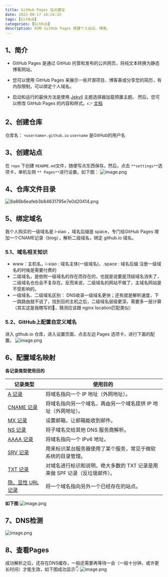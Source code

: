 ```yaml
---
title: GitHub Pages 站点建设
date: 2022-08-17 10:24:33
tags: [GitHub]
categories: [GitHub]
description: 利用 GitHub Pages 搭建个人站点、博客。
---
```

## 1、简介
- GitHub Pages 是通过 GitHub 托管和发布的公共网页，将纯文本转换为静态博客网站。

- 您可以使用 GitHub Pages 来展示一些开源项目、博客甚或分享您的简历，有内存限制，可以绑定个人域名。

- 启动和运行的最快方法是使用 [Jekyll](https://jekyllcn.com/) 主题选择器加载预置主题。 然后，您可以修改 GitHub Pages 的内容和样式。👉 [文档](https://docs.github.com/cn/pages/getting-started-with-github-pages/about-github-pages)
## 2、创建仓库
仓库名： `<username>.github.io`
`username` 是GitHub的用户名
## 3、创建站点
在 `repo` 下创建 `README.md`文件，随便写点东西保存。然后，点击 `**settings**`选项卡，单机左侧 `** Pages**`进行设置，如下图：
![image.png](https://cdn.nlark.com/yuque/0/2022/png/2932776/1660704179385-c870ea1c-ab8e-458b-a50d-8126426823ad.png#clientId=uf4f225fb-d7e6-4&crop=0&crop=0&crop=1&crop=1&from=paste&height=673&id=u0b5f5bfd&margin=%5Bobject%20Object%5D&name=image.png&originHeight=841&originWidth=1116&originalType=binary&ratio=1&rotation=0&showTitle=false&size=94547&status=done&style=none&taskId=ub7818fcc-d5b1-4899-9ed1-9ae1524aa2a&title=&width=892.8)
## 4、仓库文件目录
![8a86b6eafeb3b84631795e7e0d20414.png](https://cdn.nlark.com/yuque/0/2022/png/2932776/1660704809822-56b53b4f-a5bf-4948-a709-fa04bca57048.png#clientId=uf4f225fb-d7e6-4&crop=0&crop=0&crop=1&crop=1&from=paste&height=147&id=pK850&margin=%5Bobject%20Object%5D&name=8a86b6eafeb3b84631795e7e0d20414.png&originHeight=184&originWidth=802&originalType=binary&ratio=1&rotation=0&showTitle=false&size=72939&status=done&style=none&taskId=u61562c3b-35d4-4bf8-b9a8-aafa3e13e10&title=&width=641.6)
## 5、绑定域名
我个人购买的一级域名是 i-xiao ，域名后缀是 space，专门给GitHub Pages 增加一个CNAME记录（blog），解析二级域名，绑定 <username>github.io 域名。
### 5.1、域名相关知识
- www：主机名，i-xiao : 域名主体(一级域名)，.space : 域名后缀
注册一级域名的时候是需要付费的
- 二级域名，是依附一级域名的存在而存在的，也就是说要是顶级域名消失了，二级域名也也会不复存在。反而来说，二级域名的网站不做了，主域名网站是不受影响的。
- 一级域名、二级域名区别：
DNS收录一级域名更快；还有就是解析速度，下一跳路由就不说了，找到目的主机之后，二级域名层级更深，需要多一层计算（其实这是我瞎写的🤣，猜测应该跟 nginx location匹配类似）
### 5.2、GitHub上配置自定义域名
进入 <username>github.io 仓库，进入设置页面，点击左边 Pages 选项卡，进行下面的配置。
![image.png](https://cdn.nlark.com/yuque/0/2022/png/2932776/1659859671053-1b3cec07-9fb3-4b2b-b3b9-9c3170e83a86.png#clientId=u5aa68951-db50-4&crop=0&crop=0&crop=1&crop=1&from=paste&height=158&id=u6bee0c57&margin=%5Bobject%20Object%5D&name=image.png&originHeight=198&originWidth=837&originalType=binary&ratio=1&rotation=0&showTitle=false&size=18542&status=done&style=none&taskId=u3e106c6d-9f86-4f7f-bef6-0996001ba66&title=&width=669.6)
## 6、配置域名映射
**各记录类型使用目的**

| 记录类型 | 使用目的 |
| --- | --- |
| [A 记录](https://docs.dnspod.cn/dns/5f2d4664e8320f1a740d9ce5/) | 将域名指向一个 IP 地址（外网地址）。 |
| [CNAME 记录](https://docs.dnspod.cn/dns/5f2d4664e8320f1a740d9cf9/) | 将域名指向另一个域名，再由另一个域名提供 IP 地址（外网地址）。 |
| [MX 记录](https://docs.dnspod.cn/dns/5f2d4665e8320f1a740d9cff/) | 设置邮箱，让邮箱能收到邮件。 |
| [NS 记录](https://docs.dnspod.cn/dns/5f2d4665e8320f1a740d9d11/) | 将子域名交给其他 DNS 服务商解析。 |
| [AAAA 记录](https://docs.dnspod.cn/dns/5f2d4665e8320f1a740d9d0b/) | 将域名指向一个 IPv6 地址。 |
| [SRV 记录](https://docs.dnspod.cn/dns/5f2d4665e8320f1a740d9d17/) | 用来标识某台服务器使用了某个服务，常见于微软系统的目录管理。 |
| [TXT 记录](https://docs.dnspod.cn/dns/5f2d4665e8320f1a740d9d05/) | 对域名进行标识和说明，绝大多数的 TXT 记录是用来做 SPF 记录（反垃圾邮件）。 |
| [隐、显性 URL 记录](https://docs.dnspod.cn/dns/5f2d4664e8320f1a740d9ced/) | 将一个域名指向另外一个已经存在的站点。 |

**如下图**
![image.png](https://cdn.nlark.com/yuque/0/2022/png/2932776/1659860149541-42025559-b1fa-4684-b606-2cf6721f35b4.png#clientId=u5aa68951-db50-4&crop=0&crop=0&crop=1&crop=1&from=paste&height=50&id=ud53a1c36&margin=%5Bobject%20Object%5D&name=image.png&originHeight=63&originWidth=1442&originalType=binary&ratio=1&rotation=0&showTitle=false&size=8016&status=done&style=none&taskId=ucac529b8-4560-41c7-a22c-fb7d6561095&title=&width=1153.6)
## 7、DNS检测
![image.png](https://cdn.nlark.com/yuque/0/2022/png/2932776/1659859665670-f315be12-8b89-4d8f-9fa9-efbb900117cd.png#clientId=u5aa68951-db50-4&crop=0&crop=0&crop=1&crop=1&from=paste&height=166&id=u40683a38&margin=%5Bobject%20Object%5D&name=image.png&originHeight=207&originWidth=858&originalType=binary&ratio=1&rotation=0&showTitle=false&size=19069&status=done&style=none&taskId=ubb029b67-dc71-43b2-8f46-f5fbfaeacdc&title=&width=686.4)
## 8、查看Pages
成功解析之后，还存在DNS缓存，一般还需要再等待一会（一般十分钟，或许更长时间）才能生效，如下图成功显示👇
![image.png](https://cdn.nlark.com/yuque/0/2022/png/2932776/1659860369230-78c272ad-4a6b-4fd7-8606-9462b1dbc219.png#clientId=u5aa68951-db50-4&crop=0&crop=0&crop=1&crop=1&from=paste&height=598&id=u90942f11&margin=%5Bobject%20Object%5D&name=image.png&originHeight=748&originWidth=1420&originalType=binary&ratio=1&rotation=0&showTitle=false&size=279220&status=done&style=none&taskId=ubde5e060-f529-4068-846e-7efd67f8cab&title=&width=1136)

